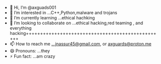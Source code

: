 - 👋 Hi, I’m @axguads001
- 👀 I’m interested in ...C++,Python,malware and trojans
- 🌱 I’m currently learning ...ethical hachking
- 💞️ I’m looking to collaborate on ...ethical hacking,red teaming , and everything hacking+++++++++++++++++++++++++++++++++++++++++++++++++
- 📫 How to reach me ...jnassur45@gmail.com, or axguards@proton.me
- 😄 Pronouns: ...they 
- ⚡ Fun fact: ...am crazy

<!---
axguads001/axguads001 is a ✨ special ✨ repository because its `README.md` (this file) appears on your GitHub profile.
You can click the Preview link to take a look at your changes.
--->
